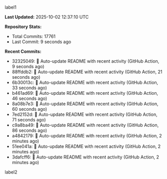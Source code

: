 
label1 
<!-- ACTIVITY_START -->
**Last Updated:** 2025-10-02 12:37:10 UTC

**Repository Stats:**
- Total Commits: 17761
- Last Commit: 9 seconds ago

**Recent Commits:**
- 32325049: 🤖 Auto-update README with recent activity (GitHub Action, 9 seconds ago)
- 88ffddb2: 🤖 Auto-update README with recent activity (GitHub Action, 21 seconds ago)
- 6b30013c: 🤖 Auto-update README with recent activity (GitHub Action, 33 seconds ago)
- b461ad69: 🤖 Auto-update README with recent activity (GitHub Action, 46 seconds ago)
- 8a08b7e3: 🤖 Auto-update README with recent activity (GitHub Action, 60 seconds ago)
- 7ed2152d: 🤖 Auto-update README with recent activity (GitHub Action, 71 seconds ago)
- c9a8ba49: 🤖 Auto-update README with recent activity (GitHub Action, 86 seconds ago)
- a4842179: 🤖 Auto-update README with recent activity (GitHub Action, 2 minutes ago)
- 51ee041a: 🤖 Auto-update README with recent activity (GitHub Action, 2 minutes ago)
- 3dafcff6: 🤖 Auto-update README with recent activity (GitHub Action, 2 minutes ago)
<!-- ACTIVITY_END -->

label2
